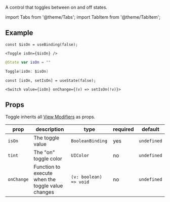 ---
---

A control that toggles between on and off states.

import Tabs from '@theme/Tabs';
import TabItem from '@theme/TabItem';

## Example

<Tabs>
<TabItem value="srn" label="swiftui-react-native">

```tsx
const $isOn = useBinding(false);
```

```tsx
<Toggle isOn={$isOn} />
```

</TabItem>
<TabItem value="swiftui" label="SwiftUI">

```swift
@State var isOn = ""
```

```swift
Toggle(isOn: $isOn)
```

</TabItem>
<TabItem value="react-native" label="React Native">

```tsx
const [isOn, setIsOn] = useState(false);
```

```tsx
<Switch value={isOn} onChange={(v) => setIsOn(!v)}>
```

</TabItem>
</Tabs>

## Props

Toggle inherits all [View Modifiers](../modifiers#view-modifiers) as props.

| prop       | description                                       | type                   | required | default     |
| ---------- | ------------------------------------------------- | ---------------------- | -------- | ----------- |
| `isOn`     | The toggle value                                  | `BooleanBinding`       | yes      | `undefined` |
| `tint`     | The "on" toggle color                             | `UIColor`              | no       | `undefined` |
| `onChange` | Function to execute when the toggle value changes | `(v: boolean) => void` | no       | `undefined` |
